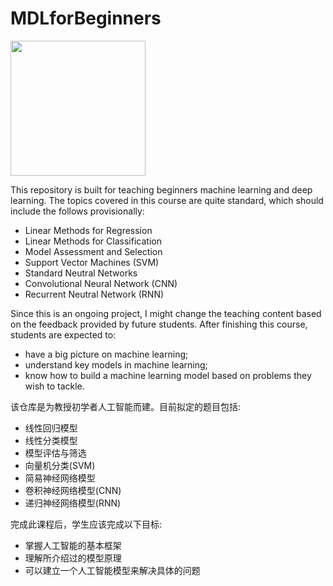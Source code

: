 # MDLforBeginners

<img src="https://github.com/Michael-yunfei/MDLforBeginners/blob/master/Chapter3/Code/Images/Mosaic1.png" width="216" height="216">

This repository is built for teaching beginners machine learning and deep learning. The topics covered in this course are quite standard, which should include the follows provisionally:

* Linear Methods for Regression
* Linear Methods for Classification
* Model Assessment and Selection
* Support Vector Machines (SVM)
* Standard Neutral Networks
* Convolutional Neural Network (CNN)
* Recurrent Neutral Network (RNN)

Since this is an ongoing project, I might change the teaching content based on the feedback provided by future students. After finishing this course, students are expected to:

* have a big picture on machine learning;
* understand key models in machine learning;
* know how to build a machine learning model based on problems they wish to tackle.


该仓库是为教授初学者人工智能而建。目前拟定的题目包括:

* 线性回归模型
* 线性分类模型
* 模型评估与筛选
* 向量机分类(SVM)
* 简易神经网络模型
* 卷积神经网络模型(CNN)
* 递归神经网络模型(RNN)

完成此课程后，学生应该完成以下目标:

* 掌握人工智能的基本框架
* 理解所介绍过的模型原理
* 可以建立一个人工智能模型来解决具体的问题
